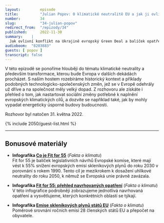 ```yaml
---
layout:         episode
title:          "Julian Popov: O klimatické neutralitě EU a jak ji ovlivní probíhající válka a další velké výzvy dneška"
number:         34
slug:           "34-julian-popov"
redirect_from:  "/epizody/34"
published:      2022-11-30
summary:    |
  Jak ovlivní konflikt na Ukrajině evropský Green Deal a balíček opatření Fit for 55? Jakou roli v transformaci na nízkouhlíkovou ekonomiku hraje finanční sektor? A jak na evropské úrovni řešit  rozdíly, které existují mezi jednotlivými regiony?
audioboom:  "8203883"
guests: [ popov ]
transcript: false
---
```

V této epizodě se ponoříme hlouběji do tématu klimatické neutrality a především transformace, kterou bude Evropa v dalších dekádách procházet. S naším hostem rozebíráme historický kontext a příklady podobných technologicko-společenských změn, jež se v Evropě odehrály už dříve a na společnost měly velký dopad. Z rozhovoru ale získáte i přehled o tom, jak nastartovat sociální změny potřebné k naplnění evropských klimatických cílů, a dozvíte se například také, jak by mohly vypadat energeticky úsporné budovy budoucnosti.

Rozhovor byl natočen 31. května 2022.

{% include 2050/guest-list.html %}

---

## Bonusové materiály

<div class="bonus-material" markdown="1">

* **Infografika [Co je Fit for 55]([https://www.isfc.org/infographic](https://faktaoklimatu.cz/infografiky/fit-for-55?q=fit))** (_Fakta o klimatu_)  
  Fit for 55 je balíček legislativních návrhů Evropské komise, které mají vést k 55% snížení evropských emisí skleníkových plynů do roku 2030 v porovnání s rokem 1990. Tento cíl je mezikrokem k dosažení uhlíkové neutrality do roku 2050, k němuž se Evropská unie právně zavázala.
  
* **Infografika [Fit for 55: přehled navrhovaných opatření](https://faktaoklimatu.cz/infografiky/fit-for-55-opatreni)** (_Fakta o klimatu_)  
  V této infografice podrobněji zobrazujeme jednotlivá navrhovaná opatření a vysvětlujeme, kterých konkrétních oblastí se týkají.  

* **Infografika [Emise skleníkových plynů států EU](https://faktaoklimatu.cz/infografiky/emise-eu)** (_Fakta o klimatu_)  
  Poměrové srovnání ročních emisí 28 členských států EU a přepočet na obyvatele.
  
</div>
